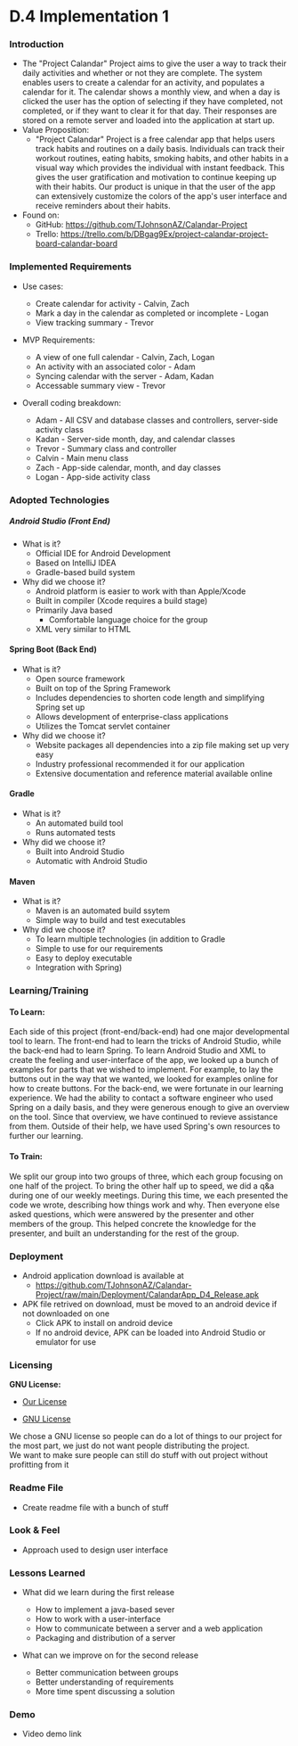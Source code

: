 # D.4 Implementation 1  

### Introduction  
- The "Project Calandar" Project aims to give the user a way to track their daily activities and whether or not they are complete. The system enables users to create a calendar for an activity, and populates a calendar for it. The calendar shows a monthly view, and when a day is clicked the user has the option of selecting if they have completed, not completed, or if they want to clear it for that day. Their responses are stored on a remote server and loaded into the application at start up.
- Value Proposition:
    - "Project Calandar" Project is a free calendar app that helps users track habits and routines on a daily basis. Individuals can track their workout routines, eating habits, smoking habits, and other habits in a visual way which provides the individual with instant feedback. This gives the user gratification and motivation to continue keeping up with their habits. Our product is unique in that the user of the app can extensively customize the colors of the app's user interface and receive reminders about their habits.
- Found on:
    - GitHub: https://github.com/TJohnsonAZ/Calandar-Project
    - Trello: https://trello.com/b/DBgag9Ex/project-calandar-project-board-calandar-board

### Implemented Requirements 
- Use cases:
    - Create calendar for activity - Calvin, Zach
    - Mark a day in the calendar as completed or incomplete - Logan
    - View tracking summary - Trevor

- MVP Requirements:
    - A view of one full calendar - Calvin, Zach, Logan
    - An activity with an associated color - Adam
    - Syncing calendar with the server - Adam, Kadan
    - Accessable summary view - Trevor
    
- Overall coding breakdown:
    - Adam - All CSV and database classes and controllers, server-side activity class
    - Kadan - Server-side month, day, and calendar classes
    - Trevor - Summary class and controller
    - Calvin - Main menu class
    - Zach - App-side calendar, month, and day classes
    - Logan - App-side activity class

### Adopted Technologies  
##### Android Studio (Front End)  
- What is it?  
    - Official IDE for Android Development  
    - Based on IntelliJ IDEA  
    - Gradle-based build system  
- Why did we choose it?  
    - Android platform is easier to work with than Apple/Xcode  
    - Built in compiler (Xcode requires a build stage)  
    - Primarily Java based  
        - Comfortable language choice for the group  
    - XML very similar to HTML  
	
#### Spring Boot (Back End)
- What is it?
    - Open source framework
    - Built on top of the Spring Framework
    - Includes dependencies to shorten code length and simplifying Spring set up
    - Allows development of enterprise-class applications
    - Utilizes the Tomcat servlet container
- Why did we choose it?
    - Website packages all dependencies into a zip file making set up very easy
    - Industry professional recommended it for our application
    - Extensive documentation and reference material available online
#### Gradle
- What is it?
    - An automated build tool
    - Runs automated tests
- Why did we choose it?
    - Built into Android Studio
    - Automatic with Android Studio
#### Maven
- What is it?
    - Maven is an automated build ssytem
    - Simple way to build and test executables
- Why did we choose it?
    - To learn multiple technologies (in addition to Gradle  
    - Simple to use for our requirements
    - Easy to deploy executable
    - Integration with Spring)

### Learning/Training
#### To Learn:  
Each side of this project (front-end/back-end) had one major developmental tool to learn. The front-end had to learn the tricks of Android Studio, while the back-end had to learn Spring. To learn Android Studio and XML to create the feeling and user-interface of the app, we looked up a bunch of examples for parts that we wished to implement. For example, to lay the buttons out in the way that we wanted, we looked for examples online for how to create buttons.
For the back-end, we were fortunate in our learning experience. We had the ability to contact a software engineer who used Spring on a daily basis, and they were generous enough to give an overview on the tool. Since that overview, we have continued to revieve assistance from them. Outside of their help, we have used Spring's own resources to further our learning. 
  
#### To Train:  
We split our group into two groups of three, which each group focusing on one half of the project. To bring the other half up to speed, we did a q&a during one of our weekly meetings. During this time, we each presented the code we wrote, describing how things work and why. Then everyone else asked questions, which were answered by the presenter and other members of the group. This helped concrete the knowledge for the presenter, and built an understanding for the rest of the group. 

### Deployment
- Android application download is available at
    - https://github.com/TJohnsonAZ/Calandar-Project/raw/main/Deployment/CalandarApp_D4_Release.apk    
- APK file retrived on download, must be moved to an android device if not downloaded on one
    - Click APK to install on android device
    - If no android device, APK can be loaded into Android Studio or emulator for use

### Licensing

**GNU License:**  
   - [Our License](https://github.com/TJohnsonAZ/Calandar-Project/blob/zak52_branch/LICENCES)  
   
   - [GNU License](https://choosealicense.com/licenses/gpl-3.0/)  

We chose a GNU license so people can do a lot of things to our project for the most part, we just do not want people distributing the project.  
We want to make sure people can still do stuff with out project without profitting from it
   
### Readme File
- Create readme file with a bunch of stuff

### Look & Feel
- Approach used to design user interface

### Lessons Learned
- What did we learn during the first release
  - How to implement a java-based sever
  - How to work with a user-interface
  - How to communicate between a server and a web application
  - Packaging and distribution of a server
  
- What can we improve on for the second release
  - Better communication between groups
  - Better understanding of requirements
  - More time spent discussing a solution

### Demo
- Video demo link
